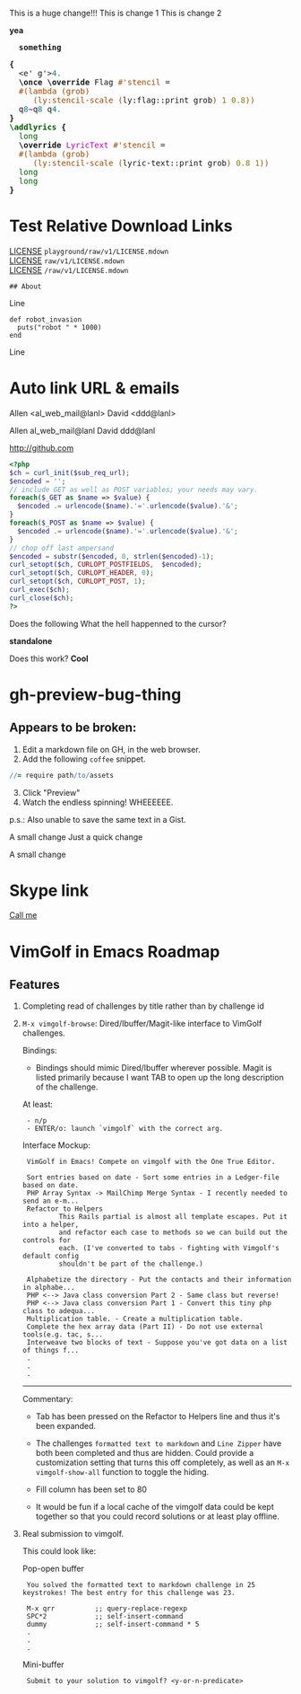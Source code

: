 This is a huge change!!!
This is change 1
This is change 2

<strong>yea</strong>

<pre>
  <strong>something</strong>
</pre>

<pre>
<span style="font-weight: 600;">{</span>
  <span style="">&lt;</span><span style="">e</span><span style="">'</span> <span style="">g</span><span style="">'</span><span style="">&gt;</span><span style="color: #008080;">4</span><span style="color: #008080;">.</span>
  <span style="font-weight: 600;">\once</span> <span style="font-weight: 600;">\override</span> <span style="">Flag</span> <span style="color: #a04900;">#</span><span style="color: #a04900;">'</span><span style="color: #a04900;">stencil</span> =
  <span style="color: #a04900;">#</span><span style="color: #a04900;">(</span><span style="color: #a04900;">lambda</span> <span style="color: #a04900;">(</span><span style="color: #a04900;">grob</span><span style="color: #a04900;">)</span>
     <span style="color: #a04900;">(</span><span style="color: #a04900;">ly:stencil-scale</span> <span style="color: #a04900;">(</span>ly:flag::print grob<span style="color: #a04900;">)</span> <span style="color: #808000;">1</span> <span style="color: #808000;">0.8</span><span style="color: #a04900;">)</span><span style="color: #a04900;">)</span>
  <span style="">q</span><span style="color: #008080;">8</span><span style="color: #c000c0; font-weight: 600;">~</span><span style="">q</span><span style="color: #008080;">8</span> <span style="">q</span><span style="color: #008080;">4</span><span style="color: #008080;">.</span>
<span style="font-weight: 600;">}</span>
<span style="color: #006000; font-weight: 600;">\addlyrics</span> <span style="font-weight: 600;">{</span>
  <span style="color: #006000;">long</span>
  <span style="font-weight: 600;">\override</span> <span style="color: #c000c0;">LyricText</span> <span style="color: #a04900;">#</span><span style="color: #a04900;">'</span><span style="color: #a04900;">stencil</span> =
  <span style="color: #a04900;">#</span><span style="color: #a04900;">(</span><span style="color: #a04900;">lambda</span> <span style="color: #a04900;">(</span><span style="color: #a04900;">grob</span><span style="color: #a04900;">)</span>
     <span style="color: #a04900;">(</span><span style="color: #a04900;">ly:stencil-scale</span> <span style="color: #a04900;">(</span>lyric-text::print grob<span style="color: #a04900;">)</span> <span style="color: #808000;">0.8</span> <span style="color: #808000;">1</span><span style="color: #a04900;">)</span><span style="color: #a04900;">)</span>
  <span style="color: #006000;">long</span>
  <span style="color: #006000;">long</span>
<span style="font-weight: 600;">}</span>
</pre>

Test Relative Download Links
============================

[LICENSE](playground/raw/v1/LICENSE.mdown) `playground/raw/v1/LICENSE.mdown`  
[LICENSE](raw/v1/LICENSE.mdown) `raw/v1/LICENSE.mdown`  
[LICENSE](/raw/v1/LICENSE.mdown) `/raw/v1/LICENSE.mdown`  

```
## About
```

Line

    def robot_invasion
      puts("robot " * 1000)
    end

Line

# Auto link URL & emails

Allen \<al_web_mail@lanl>
David \<ddd@lanl>

Allen al_web_mail@lanl
David ddd@lanl

http://github.com

```php
<?php
$ch = curl_init($sub_req_url);
$encoded = '';
// include GET as well as POST variables; your needs may vary.
foreach($_GET as $name => $value) {
  $encoded .= urlencode($name).'='.urlencode($value).'&';
}
foreach($_POST as $name => $value) {
  $encoded .= urlencode($name).'='.urlencode($value).'&';
}
// chop off last ampersand
$encoded = substr($encoded, 0, strlen($encoded)-1);
curl_setopt($ch, CURLOPT_POSTFIELDS,  $encoded);
curl_setopt($ch, CURLOPT_HEADER, 0);
curl_setopt($ch, CURLOPT_POST, 1);
curl_exec($ch);
curl_close($ch);
?>
```

Does the following What the hell happenned to the cursor?

**standalone**

Does this work? **Cool**
# gh-preview-bug-thing

## Appears to be broken:

1. Edit a markdown file on GH, in the web browser.
2. Add the following `coffee` snippet.

```coffee
//= require path/to/assets
```

3. Click "Preview"
4. Watch the endless spinning!  WHEEEEEE.

p.s.:  Also unable to save the same text in a Gist.


A small change
Just a quick change

A small change

# Skype link

[Call me](skype:pamiridis?call)

# VimGolf in Emacs Roadmap

## Features

1. Completing read of challenges by title rather than by challenge id

2. `M-x vimgolf-browse`: Dired/Ibuffer/Magit-like interface to VimGolf challenges.

    Bindings:

    - Bindings should mimic Dired/Ibuffer wherever possible. Magit is listed primarily because I want TAB to open up the long description of the challenge.

    At least:

        - n/p
        - ENTER/o: launch `vimgolf` with the correct arg.

    Interface Mockup:

        VimGolf in Emacs! Compete on vimgolf with the One True Editor.

        Sort entries based on date - Sort some entries in a Ledger-file based on date.
        PHP Array Syntax -> MailChimp Merge Syntax - I recently needed to send an e-m...
        Refactor to Helpers
                This Rails partial is almost all template escapes. Put it into a helper,
                and refactor each case to methods so we can build out the controls for
                each. (I've converted to tabs - fighting with Vimgolf's default config
                shouldn't be part of the challenge.)

        Alphabetize the directory - Put the contacts and their information in alphabe...
        PHP <--> Java class conversion Part 2 - Same class but reverse!
        PHP <--> Java class conversion Part 1 - Convert this tiny php class to adequa...
        Multiplication table. - Create a multiplication table.
        Complete the hex array data (Part II) - Do not use external tools(e.g. tac, s...
        Interweave two blocks of text - Suppose you've got data on a list of things f...
        .
        .
        .

    --------------------------------------------------------------------------------

    Commentary:

    - Tab has been pressed on the Refactor to Helpers line and thus it's been expanded.

    - The challenges `formatted text to markdown` and `Line Zipper` have both been completed and thus are hidden. Could provide a customization setting that turns this off completely, as well as an `M-x vimgolf-show-all` function to toggle the hiding.

    - Fill column has been set to 80

    - It would be fun if a local cache of the vimgolf data could be kept together so that you could record solutions or at least play offline.

3. Real submission to vimgolf.

    This could look like:

    Pop-open buffer

        You solved the formatted text to markdown challenge in 25 keystrokes! The best entry for this challenge was 23.

        M-x qrr          ;; query-replace-regexp
        SPC*2            ;; self-insert-command
        dummy            ;; self-insert-command * 5
        .
        .
        .

    Mini-buffer

        Submit to your solution to vimgolf? <y-or-n-predicate>
